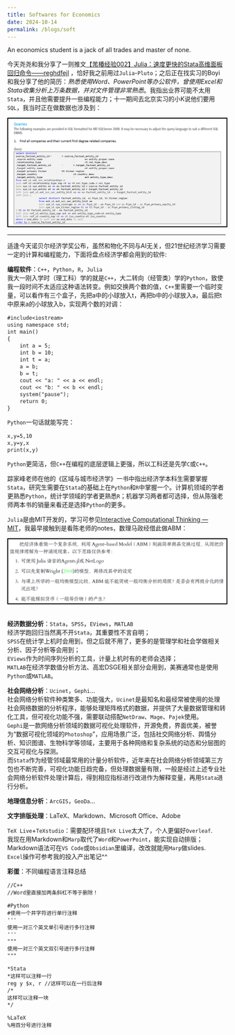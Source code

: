 ```yaml
---
title: Softwares for Economics
date: 2024-10-14
permalink: /blogs/soft
---
```


An economics student is a jack of all trades and master of none.

今天尧尧和我分享了一则推文[【芾椿经验002】Julia：速度更快的Stata高维面板回归命令——reghdfejl](https://mp.weixin.qq.com/s/FBy8qso-ctVECK36-AsLTA)  ，恰好我之前用过`Julia`-`Pluto`；之后正在找实习的Boyi和我分享了他的简历：_熟悉使用Word、PowerPoint等办公软件，曾使用Excel和Stata收集分析上万条数据，并对文件管理非常熟悉_。我指出业界可能不太用`Stata`，并且他需要提升一些编程能力；十一期间去北京实习的小K说他们要用`SQL`，我当时正在做数据也涉及到：
<div align=center>
	<img src='/images/Pasted image 20241014161254.png' style="border: 2px solid black;" />
</div>

---

适逢今天诺贝尔经济学奖公布，虽然和物化不同与AI无关，但21世纪经济学习需要一定的计算和编程能力，下面将盘点经济学都会用到的软件:

**编程软件**：`C++`，`Python`，`R`，`Julia`  
 我大一刚入学时（理工科）学的就是`C++`，大二转向（经管类）学的`Python`，致使我一段时间不太适应这种语法转变。例如交换两个数的值，`C++`里需要一个临时变量，可以看作有三个盒子，先把a中的小球放入t，再把b中的小球放入a，最后把t中原来a的小球放入b，实现两个数的对调：
```
#include<iostream>
using namespace std;
int main()
{
	int a = 5;
	int b = 10;
	int t = a;
	a = b;
	b = t;
	cout << "a: " << a << endl;
	cout << "b: " << b << endl;
	system("pause");
	return 0;
}
```

`Python`一句话就能写完：
```
x,y=5,10
x,y=y,x
print(x,y)
```
`Python`更简洁，但`C++`在编程的底层逻辑上更强，所以工科还是先学`C`或`C++`。

踪家峰老师在他的《区域与城市经济学》一书中指出经济学本科生需要掌握`Stata`，研究生需要在`Stata`的基础上在`Python`和`R`中掌握一个。计算机领域的学者更熟悉`Python`，统计学领域的学者更熟悉`R`；机器学习两者都可选择，但从陈强老师两本书的销量来看还是选择`Python`的更多。

`Julia`是由MIT开发的，学习可参见[Interactive Computational Thinking — MIT](https://computationalthinking.mit.edu/Fall24/)，我最早接触到是看陈老师的notes，数理马政经借此做ABM：
<div align=center>
	<img src='/images/Pasted image 20241014181409.png' style="border: 2px solid black;" />
</div>
<br>

**经济数据分析**：`Stata`，`SPSS`，`EViews`，`MATLAB`  
经济学跑回归当然离不开`Stata`，其重要性不言自明；  
`SPSS`在统计学上机时会用到，但之后就不用了，更多的是管理学和社会学做相关分析、因子分析等会用到；  
`EViews`作为时间序列分析的工具，计量上机时有的老师会选择；  
`MATLAB`在经济学数值分析方法、高宏DSGE相关部分会用到，美赛通常也是使用`Python`或`MATLAB`。

**社会网络分析**：`Ucinet`，`Gephi`...  
社会网络分析软件种类繁多、功能强大，`Ucinet`是最知名和最经常被使用的处理社会网络数据的分析程序，能够处理矩阵格式的数据，并提供了大量数据管理和转化工具，但可视化功能不强，需要联动搭配`NetDraw`、`Mage`、`Pajek`使用。  
`Gephi`是一款网络分析领域的数据可视化处理软件，开源免费，界面优美，被誉为“数据可视化领域的`Photoshop`”，应用场景广泛，包括社交网络分析、舆情分析、知识图谱、生物科学等领域，主要用于各种网络和复杂系统的动态和分层图的交互可视化与探测。  
而`Stata`作为经管邻域最常用的计量分析软件，近年来在社会网络分析领域第三方包也不断完善，可视化功能日趋完备，但处理数据量有限，一般是经过上述专业社会网络分析软件处理计算后，得到相应指标进行改进作为解释变量，再用`Stata`进行分析。

**地理信息分析**：`ArcGIS`，`GeoDa`...

**文字排版处理**：LaTeX、Markdown、Microsoft Office、Adobe

`TeX Live`+`TeXstudio`：需要配环境且`TeX Live`太大了，个人更偏好`Overleaf`.  
我现在用Markdown和`Marp`取代了`Word`和`PowerPoint`，能实现自动排版；Markdown语法可在`VS Code`或`Obsidian`里编译，改改就能用`Marp`做slides.  
`Excel`操作可参考我的投入产出笔记^^

**彩蛋**：不同编程语言注释总结
```
//C++
//Word里直接加两条斜杠不等于删除！
```

```
#Python
#使用一个井字符进行单行注释
'''
使用一对三个英文单引号进行多行注释
'''
"""
使用一对三个英文双引号进行多行注释
"""
```

```
*Stata
*这样可以注释一行
reg y $x, r //这样可以在一行后注释
/*
这样可以注释一块
*/
```

```
%LaTeX
%用百分号进行注释
```
